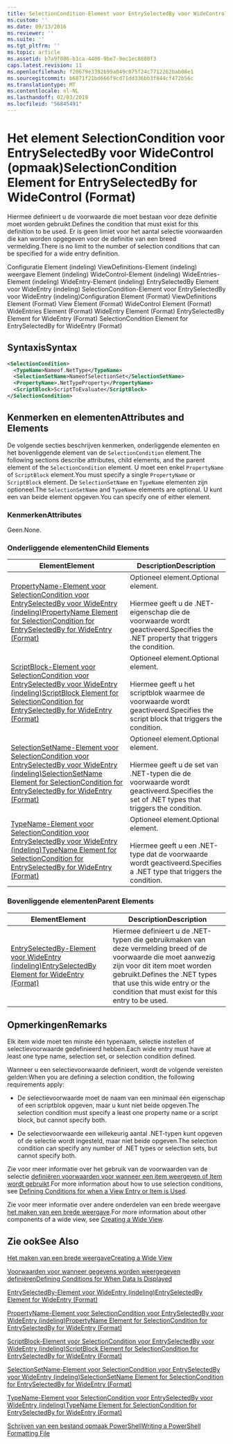 ```yaml
---
title: SelectionCondition-Element voor EntrySelectedBy voor WideControl (indeling) | Microsoft Docs
ms.custom: ''
ms.date: 09/13/2016
ms.reviewer: ''
ms.suite: ''
ms.tgt_pltfrm: ''
ms.topic: article
ms.assetid: b7a9f086-b1ca-4400-9be7-9ec1ec8880f3
caps.latest.revision: 11
ms.openlocfilehash: f20679e3392b99a049c075f24c7712262bab08e1
ms.sourcegitcommit: b6871f21bd666f9cd71dd336bb3f844cf472b56c
ms.translationtype: MT
ms.contentlocale: nl-NL
ms.lasthandoff: 02/03/2019
ms.locfileid: "56845491"
---
```

# <a name="selectioncondition-element-for-entryselectedby-for-widecontrol-format"></a><span data-ttu-id="00d82-102">Het element SelectionCondition voor EntrySelectedBy voor WideControl (opmaak)</span><span class="sxs-lookup"><span data-stu-id="00d82-102">SelectionCondition Element for EntrySelectedBy for WideControl (Format)</span></span>

<span data-ttu-id="00d82-103">Hiermee definieert u de voorwaarde die moet bestaan voor deze definitie moet worden gebruikt.</span><span class="sxs-lookup"><span data-stu-id="00d82-103">Defines the condition that must exist for this definition to be used.</span></span> <span data-ttu-id="00d82-104">Er is geen limiet voor het aantal selectie voorwaarden die kan worden opgegeven voor de definitie van een breed vermelding.</span><span class="sxs-lookup"><span data-stu-id="00d82-104">There is no limit to the number of selection conditions that can be specified for a wide entry definition.</span></span>

<span data-ttu-id="00d82-105">Configuratie Element (indeling) ViewDefinitions-Element (indeling) weergave Element (indeling) WideControl-Element (indeling) WideEntries-Element (indeling) WideEntry-Element (indeling) EntrySelectedBy Element voor WideEntry (indeling) SelectionCondition-Element voor EntrySelectedBy voor WideEntry (indeling)</span><span class="sxs-lookup"><span data-stu-id="00d82-105">Configuration Element (Format) ViewDefinitions Element (Format) View Element (Format) WideControl Element (Format) WideEntries Element (Format) WideEntry Element (Format) EntrySelectedBy Element for WideEntry (Format) SelectionCondition Element for EntrySelectedBy for WideEntry (Format)</span></span>

## <a name="syntax"></a><span data-ttu-id="00d82-106">Syntaxis</span><span class="sxs-lookup"><span data-stu-id="00d82-106">Syntax</span></span>

```xml
<SelectionCondition>
  <TypeName>Nameof.NetType</TypeName>
  <SelectionSetName>NameofSelectionSet</SelectionSetName>
  <PropertyName>.NetTypeProperty</PropertyName>
  <ScriptBlock>ScriptToEvaluate</ScriptBlock>
</SelectionCondition>
```

## <a name="attributes-and-elements"></a><span data-ttu-id="00d82-107">Kenmerken en elementen</span><span class="sxs-lookup"><span data-stu-id="00d82-107">Attributes and Elements</span></span>

<span data-ttu-id="00d82-108">De volgende secties beschrijven kenmerken, onderliggende elementen en het bovenliggende element van de `SelectionCondition` element.</span><span class="sxs-lookup"><span data-stu-id="00d82-108">The following sections describe attributes, child elements, and the parent element of the `SelectionCondition` element.</span></span> <span data-ttu-id="00d82-109">U moet een enkel `PropertyName` of `ScriptBlock` element.</span><span class="sxs-lookup"><span data-stu-id="00d82-109">You must specify a single `PropertyName` or `ScriptBlock` element.</span></span> <span data-ttu-id="00d82-110">De `SelectionSetName` en `TypeName` elementen zijn optioneel.</span><span class="sxs-lookup"><span data-stu-id="00d82-110">The `SelectionSetName` and `TypeName` elements are optional.</span></span> <span data-ttu-id="00d82-111">U kunt een van beide element opgeven.</span><span class="sxs-lookup"><span data-stu-id="00d82-111">You can specify one of either element.</span></span>

### <a name="attributes"></a><span data-ttu-id="00d82-112">Kenmerken</span><span class="sxs-lookup"><span data-stu-id="00d82-112">Attributes</span></span>

<span data-ttu-id="00d82-113">Geen.</span><span class="sxs-lookup"><span data-stu-id="00d82-113">None.</span></span>

### <a name="child-elements"></a><span data-ttu-id="00d82-114">Onderliggende elementen</span><span class="sxs-lookup"><span data-stu-id="00d82-114">Child Elements</span></span>

|<span data-ttu-id="00d82-115">Element</span><span class="sxs-lookup"><span data-stu-id="00d82-115">Element</span></span>|<span data-ttu-id="00d82-116">Description</span><span class="sxs-lookup"><span data-stu-id="00d82-116">Description</span></span>|
|-------------|-----------------|
|[<span data-ttu-id="00d82-117">PropertyName-Element voor SelectionCondition voor EntrySelectedBy voor WideEntry (indeling)</span><span class="sxs-lookup"><span data-stu-id="00d82-117">PropertyName Element for SelectionCondition for EntrySelectedBy for WideEntry (Format)</span></span>](./propertyname-element-for-selectioncondition-for-entryselectedby-for-wideentry-format.md)|<span data-ttu-id="00d82-118">Optioneel element.</span><span class="sxs-lookup"><span data-stu-id="00d82-118">Optional element.</span></span><br /><br /> <span data-ttu-id="00d82-119">Hiermee geeft u de .NET-eigenschap die de voorwaarde wordt geactiveerd.</span><span class="sxs-lookup"><span data-stu-id="00d82-119">Specifies the .NET property that triggers the condition.</span></span>|
|[<span data-ttu-id="00d82-120">ScriptBlock-Element voor SelectionCondition voor EntrySelectedBy voor WideEntry (indeling)</span><span class="sxs-lookup"><span data-stu-id="00d82-120">ScriptBlock Element for SelectionCondition for EntrySelectedBy for WideEntry (Format)</span></span>](./scriptblock-element-for-selectioncondition-for-entryselectedby-for-widecontrol-format.md)|<span data-ttu-id="00d82-121">Optioneel element.</span><span class="sxs-lookup"><span data-stu-id="00d82-121">Optional element.</span></span><br /><br /> <span data-ttu-id="00d82-122">Hiermee geeft u het scriptblok waarmee de voorwaarde wordt geactiveerd.</span><span class="sxs-lookup"><span data-stu-id="00d82-122">Specifies the script block that triggers the condition.</span></span>|
|[<span data-ttu-id="00d82-123">SelectionSetName-Element voor SelectionCondition voor EntrySelectedBy voor WideEntry (indeling)</span><span class="sxs-lookup"><span data-stu-id="00d82-123">SelectionSetName Element for SelectionCondition for EntrySelectedBy for WideEntry (Format)</span></span>](./selectionsetname-element-for-selectioncondition-for-entryselectedby-for-wideentry-format.md)|<span data-ttu-id="00d82-124">Optioneel element.</span><span class="sxs-lookup"><span data-stu-id="00d82-124">Optional element.</span></span><br /><br /> <span data-ttu-id="00d82-125">Hiermee geeft u de set van .NET-typen die de voorwaarde wordt geactiveerd.</span><span class="sxs-lookup"><span data-stu-id="00d82-125">Specifies the set of .NET types that triggers the condition.</span></span>|
|[<span data-ttu-id="00d82-126">TypeName-Element voor SelectionCondition voor EntrySelectedBy voor WideEntry (indeling)</span><span class="sxs-lookup"><span data-stu-id="00d82-126">TypeName Element for SelectionCondition for EntrySelectedBy for WideEntry (Format)</span></span>](./typename-element-for-selectioncondition-for-entryselectedby-for-widecontrol-format.md)|<span data-ttu-id="00d82-127">Optioneel element.</span><span class="sxs-lookup"><span data-stu-id="00d82-127">Optional element.</span></span><br /><br /> <span data-ttu-id="00d82-128">Hiermee geeft u een .NET-type dat de voorwaarde wordt geactiveerd.</span><span class="sxs-lookup"><span data-stu-id="00d82-128">Specifies a .NET type that triggers the condition.</span></span>|

### <a name="parent-elements"></a><span data-ttu-id="00d82-129">Bovenliggende elementen</span><span class="sxs-lookup"><span data-stu-id="00d82-129">Parent Elements</span></span>

|<span data-ttu-id="00d82-130">Element</span><span class="sxs-lookup"><span data-stu-id="00d82-130">Element</span></span>|<span data-ttu-id="00d82-131">Description</span><span class="sxs-lookup"><span data-stu-id="00d82-131">Description</span></span>|
|-------------|-----------------|
|[<span data-ttu-id="00d82-132">EntrySelectedBy-Element voor WideEntry (indeling)</span><span class="sxs-lookup"><span data-stu-id="00d82-132">EntrySelectedBy Element for WideEntry (Format)</span></span>](./entryselectedby-element-for-wideentry-format.md)|<span data-ttu-id="00d82-133">Hiermee definieert u de .NET-typen die gebruikmaken van deze vermelding breed of de voorwaarde die moet aanwezig zijn voor dit item moet worden gebruikt.</span><span class="sxs-lookup"><span data-stu-id="00d82-133">Defines the .NET types that use this wide entry or the condition that must exist for this entry to be used.</span></span>|

## <a name="remarks"></a><span data-ttu-id="00d82-134">Opmerkingen</span><span class="sxs-lookup"><span data-stu-id="00d82-134">Remarks</span></span>

<span data-ttu-id="00d82-135">Elk item wide moet ten minste één typenaam, selectie instellen of selectievoorwaarde gedefinieerd hebben.</span><span class="sxs-lookup"><span data-stu-id="00d82-135">Each wide entry must have at least one type name, selection set, or selection condition defined.</span></span>

<span data-ttu-id="00d82-136">Wanneer u een selectievoorwaarde definieert, wordt de volgende vereisten gelden:</span><span class="sxs-lookup"><span data-stu-id="00d82-136">When you are defining a selection condition, the following requirements apply:</span></span>

- <span data-ttu-id="00d82-137">De selectievoorwaarde moet de naam van een minimaal één eigenschap of een scriptblok opgeven, maar u kunt niet beide opgeven.</span><span class="sxs-lookup"><span data-stu-id="00d82-137">The selection condition must specify a least one property name or a script block, but cannot specify both.</span></span>

- <span data-ttu-id="00d82-138">De selectievoorwaarde een willekeurig aantal .NET-typen kunt opgeven of de selectie wordt ingesteld, maar niet beide opgeven.</span><span class="sxs-lookup"><span data-stu-id="00d82-138">The selection condition can specify any number of .NET types or selection sets, but cannot specify both.</span></span>

<span data-ttu-id="00d82-139">Zie voor meer informatie over het gebruik van de voorwaarden van de selectie [definiëren voorwaarden voor wanneer een item weergeven of Item wordt gebruikt](./defining-conditions-for-displaying-data.md).</span><span class="sxs-lookup"><span data-stu-id="00d82-139">For more information about how to use selection conditions, see [Defining Conditions for when a View Entry or Item is Used](./defining-conditions-for-displaying-data.md).</span></span>

<span data-ttu-id="00d82-140">Zie voor meer informatie over andere onderdelen van een brede weergave [het maken van een brede weergave](./creating-a-wide-view.md).</span><span class="sxs-lookup"><span data-stu-id="00d82-140">For more information about other components of a wide view, see [Creating a Wide View](./creating-a-wide-view.md).</span></span>

## <a name="see-also"></a><span data-ttu-id="00d82-141">Zie ook</span><span class="sxs-lookup"><span data-stu-id="00d82-141">See Also</span></span>

[<span data-ttu-id="00d82-142">Het maken van een brede weergave</span><span class="sxs-lookup"><span data-stu-id="00d82-142">Creating a Wide View</span></span>](./creating-a-wide-view.md)

[<span data-ttu-id="00d82-143">Voorwaarden voor wanneer gegevens worden weergegeven definiëren</span><span class="sxs-lookup"><span data-stu-id="00d82-143">Defining Conditions for When Data Is Displayed</span></span>](./defining-conditions-for-displaying-data.md)

[<span data-ttu-id="00d82-144">EntrySelectedBy-Element voor WideEntry (indeling)</span><span class="sxs-lookup"><span data-stu-id="00d82-144">EntrySelectedBy Element for WideEntry (Format)</span></span>](./entryselectedby-element-for-wideentry-format.md)

[<span data-ttu-id="00d82-145">PropertyName-Element voor SelectionCondition voor EntrySelectedBy voor WideEntry (indeling)</span><span class="sxs-lookup"><span data-stu-id="00d82-145">PropertyName Element for SelectionCondition for EntrySelectedBy for WideEntry (Format)</span></span>](./propertyname-element-for-selectioncondition-for-entryselectedby-for-wideentry-format.md)

[<span data-ttu-id="00d82-146">ScriptBlock-Element voor SelectionCondition voor EntrySelectedBy voor WideEntry (indeling)</span><span class="sxs-lookup"><span data-stu-id="00d82-146">ScriptBlock Element for SelectionCondition for EntrySelectedBy for WideEntry (Format)</span></span>](./scriptblock-element-for-selectioncondition-for-entryselectedby-for-widecontrol-format.md)

[<span data-ttu-id="00d82-147">SelectionSetName-Element voor SelectionCondition voor EntrySelectedBy voor WideEntry (indeling)</span><span class="sxs-lookup"><span data-stu-id="00d82-147">SelectionSetName Element for SelectionCondition for EntrySelectedBy for WideEntry (Format)</span></span>](./selectionsetname-element-for-selectioncondition-for-entryselectedby-for-wideentry-format.md)

[<span data-ttu-id="00d82-148">TypeName-Element voor SelectionCondition voor EntrySelectedBy voor WideEntry (indeling)</span><span class="sxs-lookup"><span data-stu-id="00d82-148">TypeName Element for SelectionCondition for EntrySelectedBy for WideEntry (Format)</span></span>](./typename-element-for-selectioncondition-for-entryselectedby-for-widecontrol-format.md)

[<span data-ttu-id="00d82-149">Schrijven van een bestand opmaak PowerShell</span><span class="sxs-lookup"><span data-stu-id="00d82-149">Writing a PowerShell Formatting File</span></span>](./writing-a-powershell-formatting-file.md)
